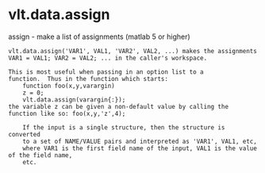 # vlt.data.assign

  assign - make a list of assignments (matlab 5 or higher)
 
 	vlt.data.assign('VAR1', VAL1, 'VAR2', VAL2, ...) makes the assignments 
 	VAR1 = VAL1; VAR2 = VAL2; ... in the caller's workspace.
 
 	This is most useful when passing in an option list to a
 	function.  Thus in the function which starts:
 		function foo(x,y,varargin)
 		z = 0;
 		vlt.data.assign(varargin{:});
 	the variable z can be given a non-default value by calling the
 	function like so: foo(x,y,'z',4);
 
        If the input is a single structure, then the structure is converted
        to a set of NAME/VALUE pairs and interpreted as 'VAR1', VAL1, etc,
        where VAR1 is the first field name of the input, VAL1 is the value of the field name,
        etc.
